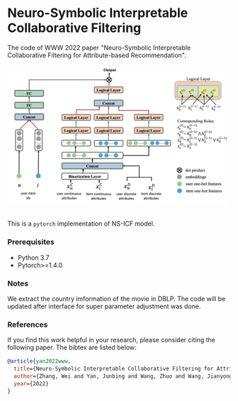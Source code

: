 # Neuro-Symbolic Interpretable Collaborative Filtering
The code of WWW 2022 paper "Neuro-Symbolic Interpretable Collaborative Filtering for Attribute-based Recommendation".  

<p align="center">
  <img src="image/NS-ICF.png" width="600">
  <br />
  <br />
</p>

This is a `pytorch` implementation of NS-ICF model.

### Prerequisites
- Python 3.7
- Pytorch>=1.4.0

### Notes
We extract the country imformation of the movie in DBLP.
The code will be updated after interface for super parameter adjustment was done.

### References
If you find this work helpful in your research, please consider citing the following paper. The bibtex are listed below:

```bibtex
@article{yan2022www,
  title={Neuro-Symbolic Interpretable Collaborative Filtering for Attribute-based Recommendation},
  author={Zhang, Wei and Yan, Junbing and Wang, Zhuo and Wang, Jianyong},
  year={2022}
}
```
